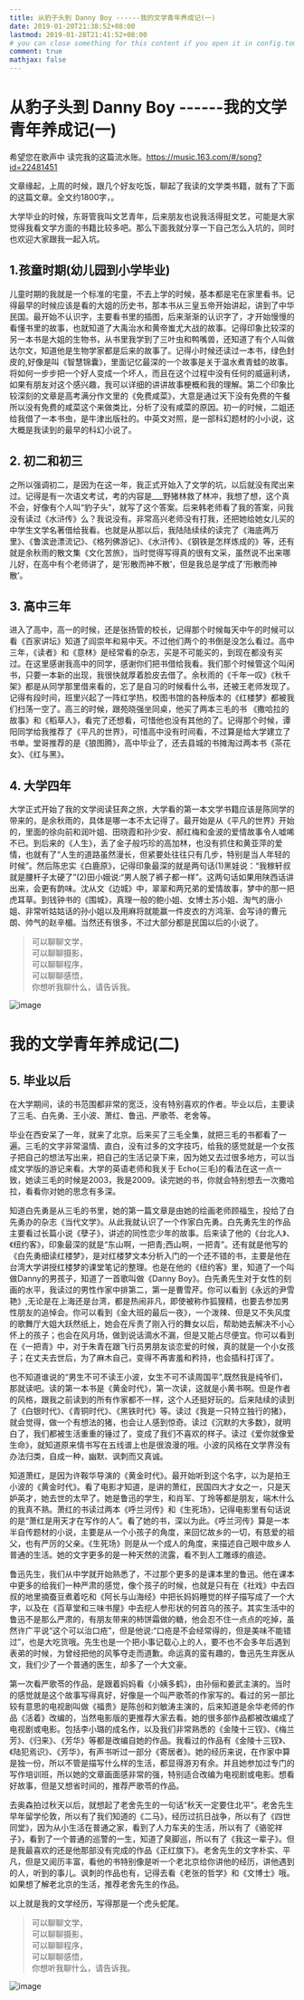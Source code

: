 ```yaml
---
title: 从豹子头到 Danny Boy ------我的文学青年养成记(一)
date: 2019-01-20T21:38:52+08:00
lastmod: 2019-01-28T21:41:52+08:00
# you can close something for this content if you open it in config.toml.
comment: true
mathjax: false
---
```


# 从豹子头到 Danny Boy ------我的文学青年养成记(一)

希望您在歌声中  读完我的这篇流水账。https://music.163.com/#/song?id=22481451

文章缘起，上周的时候，跟几个好友吃饭，聊起了我读的文学类书籍，就有了下面的这篇文章。全文约1800字，。


大学毕业的时候，东哥管我叫文艺青年，后来朋友也说我活得挺文艺，可能是大家觉得我看文学方面的书籍比较多吧。那么下面我就分享一下自己怎么入坑的，同时也欢迎大家跟我一起入坑。

## 1.孩童时期(幼儿园到小学毕业)

儿童时期的我就是一个标准的宅童，不去上学的时候，基本都是宅在家里看书。记得最早的时候应该是看的大姐的历史书，那本书从三皇五帝开始讲起，讲到了中华民国。最开始不认识字，主要看书里的插图，后来渐渐的认识字了，才开始慢慢的看懂书里的故事，也就知道了大禹治水和黄帝蚩尤大战的故事。记得印象比较深的另一本书是大姐的生物书，从书里我学到了三叶虫和鸭嘴兽，还知道了有个人叫做达尔文，知道他是生物学家都是后来的故事了。记得小时候还读过一本书，绿色封皮的,好像是叫《智慧锦囊》，里面记忆最深的一个故事是关于温水煮青蛙的故事。将如何一步步把一个好人变成一个坏人，而且在这个过程中没有任何的威逼利诱，如果有朋友对这个感兴趣，我可以详细的讲讲故事梗概和我的理解。第二个印象比较深刻的文章是高考满分作文里的《免费咸菜》，大意是通过天下没有免费的午餐所以没有免费的咸菜这个来做类比，分析了没有咸菜的原因。初一的时候，二姐还给我借了一本书虫，是牛津出版社的。中英文对照，是一部科幻题材的小小说，这大概是我读到的最早的科幻小说了。

## 2. 初二和初三

之所以强调初二，是因为在这一年，我正式开始入了文学的坑，以后就没有爬出来过。记得是有一次语文考试，考的内容是___野猪林救了林冲，我想了想，这个真不会，好像有个人叫“豹子头”，就写了这个答案。后来韩老师看了我的答案，问我没有读过《水浒传》么？我说没有。非常高兴老师没有打我，还把她给她女儿买的中学生文学名著借给我看。也就是从那以后，我陆陆续续的读完了《海底两万里》、《鲁滨逊漂流记》、《格列佛游记》、《水浒传》、《钢铁是怎样炼成的》等，还有就是余秋雨的散文集《文化苦旅》，当时觉得写得真的很有文采，虽然说不出来哪儿好，在高中有个老师讲了，是‘形散而神不散’，但是我总是学成了‘形散而神散’。

## 3. 高中三年
进入了高中，高一的时候，还是张扬管的校长，记得那个时候每天中午的时候可以看《百家讲坛》知道了阎崇年和易中天。不过他们两个的书倒是没怎么看过。高中三年，《读者》和《意林》是经常看的杂志，买是不可能买的，到现在都没有买过。在这里感谢我高中的同学，感谢你们把书借给我看。我们那个时候管这个叫闲书，只要一本新的出现，我很快就厚着脸皮去借了。余秋雨的《千年一叹》《秋千架》都是从同学那里借来看的，忘了是自习的时候看什么书，还被王老师发现了。记得有段时间，班里兴起了一阵红学热，校图书馆的各种版本的《红楼梦》都被我们扫荡一空了。高三的时候，跟苑晓强坐同桌，他买了两本三毛的书 《撒哈拉的故事》和《稻草人》，看完了还想看，可惜他也没有其他的了。记得那个时候，谭阳同学给我推荐了《平凡的世界》，可惜高中没有时间看，不过算是给大学建立了书单。堂哥推荐的是《狼图腾》，高中毕业了，还去县城的书摊淘过两本书《茶花女》、《红与黑》。

## 4. 大学四年

大学正式开始了我的文学阅读狂奔之旅，大学看的第一本文学书籍应该是陈同学的带来的，是余秋雨的，具体是哪一本不太记得了。最开始是从《平凡的世界》开始的，里面的徐向前和润叶姐、田晓霞和孙少安、郝红梅和金波的爱情故事令人嘘唏不已。到后来的《人生》，丢了金子般巧珍的高加林，也没有抓住和黄亚萍的爱情，也就有了“人生的道路虽然漫长，但紧要处往往只有几步，特别是当人年轻的时候”。然后陈忠实《白鹿原》，记得印象最深的就是两句话(1)黑娃说：“我稼轩叔就是腰杆子太硬了”(2)田小娥说:“男人脱了裤子都一样”。这两句话如果用陕西话讲出来，会更有韵味。沈从文《边城》中，翠翠和两兄弟的爱情故事，梦中的那一把虎耳草。到钱钟书的《围城》，真理一般的鲍小姐、女博士苏小姐、淘气的唐小姐、非常听姑姑话的孙小姐以及用麻将就能赢一件皮衣的方鸿渐、会写诗的曹元朗、帅气的赵辛楣。当然还有很多，不过大部分都是民国以后的小说了。



>可以聊聊文学，      
>可以聊聊摄影，       
>可以聊聊程序，             
>可以聊聊感悟，               
>你想听我聊什么，请告诉我。            
>

![image](https://mmbiz.qpic.cn/mmbiz_jpg/IDHaWiaS8DJpDWaY4ZNTpQR4riciaVTEqPkpwGNwbmUxHUjv8licNxNlD9IEia7rCb8KYibdRWCiamYGRfetNW1CyqWTQ/0?wx_fmt=jpeg)



# 我的文学青年养成记(二)

## 5. 毕业以后

在大学期间，读的书范围都非常的宽泛，没有特别喜欢的作者。毕业以后，主要读了三毛、白先勇、王小波、萧红、鲁迅、严歌苓、老舍等。

毕业在西安呆了一年，就来了北京。后来买了三毛全集，就把三毛的书都看了一遍。三毛的文字非常温情、直白，没有过多的文字技巧，给我的感觉就是一个女孩子把自己的想法写出来，把自己的生活记录下来，因为她又去过很多地方，可以当成文学版的游记来看。大学的英语老师和我关于 Echo(三毛)的看法在这一点一致，她读三毛的时候是2003，我是2009。读完她的书，你就会特别想去一次撒哈拉，看看你对她的思念有多深。

知道白先勇是从三毛的书里，她的第一篇文章是由她的绘画老师顾福生，投给了白先勇办的杂志《当代文学》。从此我就认识了一个作家白先勇。白先勇先生的作品主要看过长篇小说《孽子》，讲述的同性恋少年的故事。后来读了他的《台北人》、《纽约客》，印象最深的就是“东山啊，一把青;西山啊，一把青”。还有就是他写的《白先勇细读红楼梦》，是对红楼梦文本分析入门的一个还不错的书，主要是他在台湾大学讲授红楼梦的课堂笔记的整理。也是在他的《纽约客》里，知道了一个叫做Danny的男孩子，知道了一首歌叫做《Danny Boy》。白先勇先生对于女性的刻画的水平，我读过的男性作家中排第二，第一是曹雪芹。你可以看到《永远的尹雪艳》,无论是在上海还是台湾，都是热闹非凡，即使被称作狐狸精，也要去参加男性朋友的追悼会。你可以看到《金大班的最后一夜》，一个泼辣、但是又不失风度的歌舞厅大姐大跃然纸上，她会在斥责了刚入行的舞女以后，帮助她去解决不小心怀上的孩子；也会在风月场，做到说话滴水不漏，但是又能占尽便宜。你可以看到在《一把青》中，对于朱青在跟飞行员男朋友谈恋爱的时候，真的就是一个小女孩子；在丈夫去世后，为了麻木自己，变得不再害羞和矜持，也会插科打诨了。

也不知道谁说的“男生不可不读王小波，女生不可不读周国平”,既然我是纯爷们，那就读吧。读的第一本书是《黄金时代》，第一次读，这就是小黄书啊。但是作者的风格，跟我之前读到的所有作家都不一样，这个人还挺好玩的。后来陆续的读到了《白银时代》、《青铜时代》、《黑铁时代》等。读过《我是一只特立独行的猪》，就会觉得，做一个有想法的猪，也会让人感到惊奇。读过《沉默的大多数》，就明白了，我们都被生活重重的锤过了，变成了我们不喜欢的样子。读过《爱你就像爱生命》，就知道原来情书写在五线谱上也是很浪漫的哦。小波的风格在文学界没有办法归类，自成一种，幽默、讽刺而又真诚。

知道萧红，是因为许鞍华导演的《黄金时代》。最开始听到这个名字，以为是拍王小波的《黄金时代》。看了电影才知道，是讲的萧红，民国四大才女之一，只是天妒英才，她去世的太早了。她是鲁迅的学生，和肖军、丁玲等都是朋友，端木什么的我真不熟。萧红的书读过两本《呼兰河传》和《生死场》，记得电影里有句话说的是“萧红是用天才在写作的人”。看了她的书，深以为此。《呼兰河传》算是一本半自传题材的小说，主要是从一个小孩子的角度，来回忆故乡的一切，有慈爱的祖父，也有严厉的父亲。《生死场》则是从一个成人的角度，来描述自己眼中故乡人普通的生活。她的文字更多的是一种天然的流露，看不到人工雕琢的痕迹。

鲁迅先生，我们从中学就开始熟悉了，不过那个更多的是课本里的鲁迅。他在课本中更多的给我们一种严肃的感觉，像个孩子的时候，也就是只有在《社戏》中去四叔的地里摘蚕豆煮着吃和《阿长与山海经》中把长妈妈睡觉的样子描写成了一个大字，以及在《百草堂和三味书屋》中去挖人参形状的何首乌的孩子。其实生活中的鲁迅不是那么严肃的，有朋友带来的柿饼霜做的糖，他会忍不住一点点的吃掉，虽然许广平说“这个可以治口疮”，但是他说:“口疮是不会经常得的，但是美味不能错过”，也是大吃货哦。先生也是一个把小事记载心上的人，要不也不会多年后遇到表弟的时候，为曾经把他的风筝夺走而道歉。命运真的蛮有趣的，鲁迅先生弃医从文，我们少了一个普通的医生，却多了一个大文豪。

第一次看严歌苓的作品，是跟着妈妈看《小姨多鹤》，由孙俪和姜武主演的。当时的感觉就是这个故事写得真好，好像是一个叫严歌苓的作家写的。看过的另一部比较有意思的电视剧叫做《福贵》是陈创和刘敏涛主演的，后来知道是余华老师的作品《活着》改编的，当然电影版的更推荐大家去看。她的很多部作品都被改编成了电视剧或电影。包括李小璐的成名作，以及我们非常熟悉的《金陵十三钗》、《梅兰芳》、《归来》、《芳华》等都是改编自她的作品。我看过的作品有《金陵十三钗》、《陆犯焉识》、《芳华》，有声书听过一部分《寄居者》。她的经历来说，在作家中算是独一份，所以不管是描写什么样的生活，都显得游刃有余。并且她参加过专门的写作培训班，所以她的文章画面感非常的强，特别适合改编为电视剧或电影。想看好故事，但是又想省时间的，推荐严歌苓的作品。

去奥森拍过秋天以后，就想起了老舍先生的一句话“秋天一定要住北平”。老舍先生早年留学伦敦，所以有了我们知道的《二马》，经历过抗日战争，所以有了《四世同堂》，因为从小生活在普通之家，看到了人力车夫的生活，所以有了《骆驼祥子》，看到了一个普通的巡警的一生，知道了臭脚巡，所以有了《我这一辈子》。但是我最喜欢的还是他那部没有完成的作品《正红旗下》。老舍先生的文字朴实、平凡，但是又阅历丰富，看他的书特别像是听一个老北京给你讲他的经历，讲他遇到的人，听到的事儿。讽刺的作品也有，记得去看《老张的哲学》和《文博士》哦。如果想了解老北京的生活，推荐老舍先生的作品。

以上就是我的文学经历，写得那是一个虎头蛇尾。

>可以聊聊文学，      
>可以聊聊摄影，       
>可以聊聊程序，             
>可以聊聊感悟，               
>你想听我聊什么，请告诉我。            
>

![image](https://mmbiz.qpic.cn/mmbiz_jpg/IDHaWiaS8DJpDWaY4ZNTpQR4riciaVTEqPkpwGNwbmUxHUjv8licNxNlD9IEia7rCb8KYibdRWCiamYGRfetNW1CyqWTQ/0?wx_fmt=jpeg)